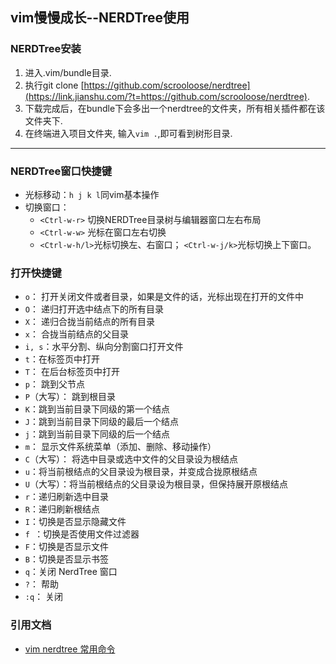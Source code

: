 ## vim慢慢成长--NERDTree使用

### NERDTree安装
1. 进入.vim/bundle目录.
2. 执行git clone [https://github.com/scrooloose/nerdtree](https://link.jianshu.com/?t=https://github.com/scrooloose/nerdtree).
3. 下载完成后，在bundle下会多出一个nerdtree的文件夹，所有相关插件都在该文件夹下.
4. 在终端进入项目文件夹, 输入`vim .`,即可看到树形目录.

------

### NERDTree窗口快捷键
* 光标移动：`h j k l`同vim基本操作
* 切换窗口：
  * `<Ctrl-w-r>` 切换NERDTree目录树与编辑器窗口左右布局 
  * `<Ctrl-w-w>` 光标在窗口左右切换
  * `<Ctrl-w-h/l>`光标切换左、右窗口； `<Ctrl-w-j/k>`光标切换上下窗口。


### 打开快捷键
* `o`： 打开关闭文件或者目录，如果是文件的话，光标出现在打开的文件中
* `O`： 递归打开选中结点下的所有目录
* `X`： 递归合拢当前结点的所有目录
* `x`： 合拢当前结点的父目录
* `i, s`：水平分割、纵向分割窗口打开文件
* `t`：在标签页中打开
* `T`： 在后台标签页中打开
* `p`： 跳到父节点
* `P`（大写）： 跳到根目录
* `K`：跳到当前目录下同级的第一个结点
* `J`：跳到当前目录下同级的最后一个结点
* `j`：跳到当前目录下同级的后一个结点
* `m`： 显示文件系统菜单（添加、删除、移动操作）
* `C`（大写）： 将选中目录或选中文件的父目录设为根结点
* `u`：将当前根结点的父目录设为根目录，并变成合拢原根结点
* `U`（大写）：将当前根结点的父目录设为根目录，但保持展开原根结点
* `r`：递归刷新选中目录
* `R`：递归刷新根结点
* `I`：切换是否显示隐藏文件
* `f `：切换是否使用文件过滤器
* `F`：切换是否显示文件
* `B`：切换是否显示书签
* `q`：关闭 NerdTree 窗口
* `?`： 帮助
* `:q`： 关闭



### 引用文档

* [vim nerdtree 常用命令](https://blog.csdn.net/qq_16234613/article/details/80079845)